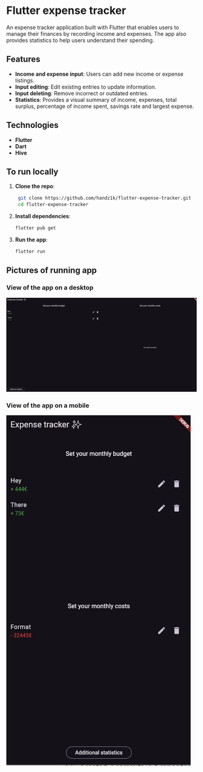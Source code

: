 # Flutter expense tracker

An expense tracker application built with Flutter that enables users to manage their finances by recording income and expenses. The app also provides statistics to help users understand their spending.

## Features

- **Income and expense input**: Users can add new income or expense listings.
- **Input editing**: Edit existing entries to update information.
- **Input deleting**: Remove incorrect or outdated entries.
- **Statistics**: Provides a visual summary of income, expenses, total surplus, percentage of income spent, savings rate and largest expense.

## Technologies

- **Flutter**
- **Dart**
- **Hive**

## To run locally

1. **Clone the repo**:

   ```bash
    git clone https://github.com/handz1k/flutter-expense-tracker.git
    cd flutter-expense-tracker
   ```

2. **Install dependencies**:

   ```bash
   flutter pub get
   ```

3. **Run the app**:

   ```bash
   flutter run
   ```

## Pictures of running app

### View of the app on a desktop

![View of the app on a desktop](/assets/hellothere.JPG)

### View of the app on a mobile

![View of the app on a mobile](/assets/hellothere2.JPG)

